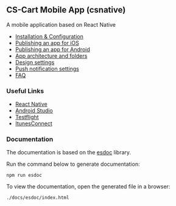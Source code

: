 ## CS-Cart Mobile App (csnative)
A mobile application based on React Native

* [Installation & Configuration](../master/docs/en/installation.md)
* [Publishing an app for iOS](../master/docs/en/deploy_ios.md)
* [Publishing an app for Android](../master/docs/en/deploy_android.md)
* [App architecture and folders](../master/docs/en/architecture.md)
* [Design settings](../master/docs/en/design_settings.md)
* [Push notification settings](../master/docs/en/push_notifications.md)
* [FAQ](../master/docs/en/faq.md)

### Useful Links
* [React Native](https://facebook.github.io/react-native/)
* [Android Studio](https://developer.android.com/studio/index.html)
* [Testflight](https://developer.apple.com/testflight/)
* [ItunesConnect](http://itunesconnect.apple.com)

### Documentation

The documentation is based on the [esdoc](https://esdoc.org/) library.

Run the command below to generate documentation:
```
npm run esdoc
```
To view the documentation, open the generated file in a browser:
```
./docs/esdoc/index.html
```